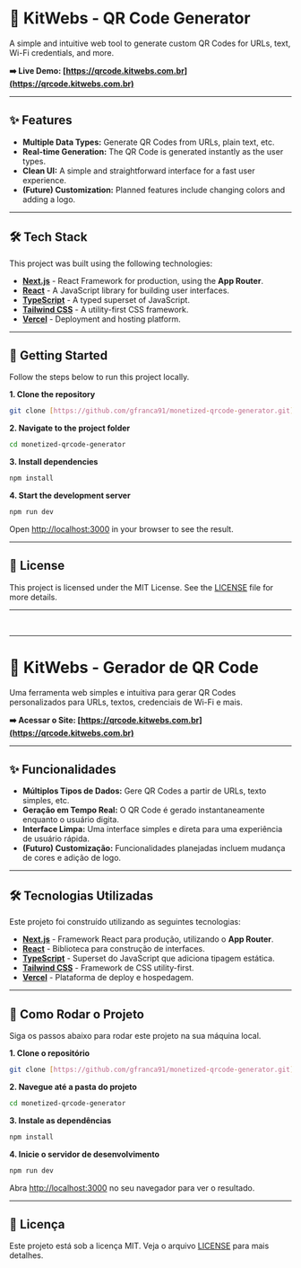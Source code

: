 # 🚀 KitWebs - QR Code Generator

A simple and intuitive web tool to generate custom QR Codes for URLs, text, Wi-Fi credentials, and more.

**➡️ Live Demo: [https://qrcode.kitwebs.com.br](https://qrcode.kitwebs.com.br)**

---

## ✨ Features

- **Multiple Data Types:** Generate QR Codes from URLs, plain text, etc.
- **Real-time Generation:** The QR Code is generated instantly as the user types.
- **Clean UI:** A simple and straightforward interface for a fast user experience.
- **(Future) Customization:** Planned features include changing colors and adding a logo.

---

## 🛠️ Tech Stack

This project was built using the following technologies:

- **[Next.js](https://nextjs.org/)** - React Framework for production, using the **App Router**.
- **[React](https://reactjs.org/)** - A JavaScript library for building user interfaces.
- **[TypeScript](https://www.typescriptlang.org/)** - A typed superset of JavaScript.
- **[Tailwind CSS](https://tailwindcss.com/)** - A utility-first CSS framework.
- **[Vercel](https://vercel.com/)** - Deployment and hosting platform.

---

## 🚀 Getting Started

Follow the steps below to run this project locally.

**1. Clone the repository**

```bash
git clone [https://github.com/gfranca91/monetized-qrcode-generator.git](https://github.com/gfranca91/monetized-qrcode-generator.git)
```

**2. Navigate to the project folder**

```bash
cd monetized-qrcode-generator
```

**3. Install dependencies**

```bash
npm install
```

**4. Start the development server**

```bash
npm run dev
```

Open [http://localhost:3000](http://localhost:3000) in your browser to see the result.

---

## 📄 License

This project is licensed under the MIT License. See the [LICENSE](LICENSE) file for more details.

---

<br>

---

# 🚀 KitWebs - Gerador de QR Code

Uma ferramenta web simples e intuitiva para gerar QR Codes personalizados para URLs, textos, credenciais de Wi-Fi e mais.

**➡️ Acessar o Site: [https://qrcode.kitwebs.com.br](https://qrcode.kitwebs.com.br)**

---

## ✨ Funcionalidades

- **Múltiplos Tipos de Dados:** Gere QR Codes a partir de URLs, texto simples, etc.
- **Geração em Tempo Real:** O QR Code é gerado instantaneamente enquanto o usuário digita.
- **Interface Limpa:** Uma interface simples e direta para uma experiência de usuário rápida.
- **(Futuro) Customização:** Funcionalidades planejadas incluem mudança de cores e adição de logo.

---

## 🛠️ Tecnologias Utilizadas

Este projeto foi construído utilizando as seguintes tecnologias:

- **[Next.js](https://nextjs.org/)** - Framework React para produção, utilizando o **App Router**.
- **[React](https://reactjs.org/)** - Biblioteca para construção de interfaces.
- **[TypeScript](https://www.typescriptlang.org/)** - Superset do JavaScript que adiciona tipagem estática.
- **[Tailwind CSS](https://tailwindcss.com/)** - Framework de CSS utility-first.
- **[Vercel](https://vercel.com/)** - Plataforma de deploy e hospedagem.

---

## 🚀 Como Rodar o Projeto

Siga os passos abaixo para rodar este projeto na sua máquina local.

**1. Clone o repositório**

```bash
git clone [https://github.com/gfranca91/monetized-qrcode-generator.git](https://github.com/gfranca91/monetized-qrcode-generator.git)
```

**2. Navegue até a pasta do projeto**

```bash
cd monetized-qrcode-generator
```

**3. Instale as dependências**

```bash
npm install
```

**4. Inicie o servidor de desenvolvimento**

```bash
npm run dev
```

Abra [http://localhost:3000](http://localhost:3000) no seu navegador para ver o resultado.

---

## 📄 Licença

Este projeto está sob a licença MIT. Veja o arquivo [LICENSE](LICENSE) para mais detalhes.
